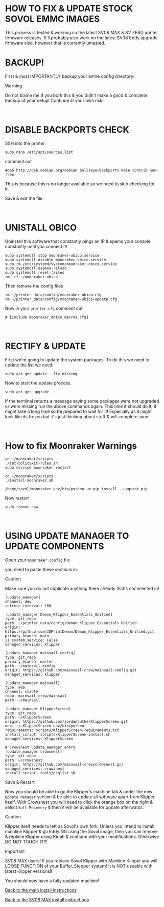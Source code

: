# HOW TO FIX & UPDATE STOCK SOVOL EMMC IMAGES

This process is tested & working on the latest SV08 MAX & SV ZERO printer firmware releases. It'll probably also work on the latest SV08 Eddy upgrade firmware also, however that is currently untested.


# BACKUP!

First & most IMPORTANTLY backup your entire config directory! 

>[!WARNING]
>Do not blame me if you bork this & you didn't make a good & complete backup of your setup! Continue at your own risk! 

<br>

# DISABLE BACKPORTS CHECK

SSH into the printer.

```
sudo nano /etc/apt/sources.list
```

comment out 

```
#deb http://deb.debian.org/debian bullseye-backports main contrib non-free
```

This is because this is no longer available so we need to skip checking for it.

Save & exit the file.

<br>

# UNISTALL OBICO

Uninstall this software that constantly pings an IP & spams your console constantly until you connect it!

```
sudo systemctl stop moonraker-obico.service
sudo systemctl disable moonraker-obico.service
sudo rm /etc/systemd/system/moonraker-obico.service
sudo systemctl daemon-reload
sudo systemctl reset-failed
rm -rf ~/moonraker-obico
```

Then remove the config files

```
rm ~/printer_data/config/moonraker-obico.cfg
rm ~/printer_data/config/moonraker-obico-update.cfg
```

Now in your `printer.cfg` comment out

```
# [include moonraker_obico_macros.cfg]
```

<br>

# RECTIFY & UPDATE

First we're going to update the system packages. To do this we need to update the list we need.

```
sudo apt-get update --fix-missing
```

Now to start the update process.

```
sudo apt-get upgrade
```

If the terminal returns a message saying some packages were not upgraded or were missing run the above commands again. This time it should do it, it might take a long time so be prepared to wait for it! Especially as it might look like its frozen but it's just thinking about stuff & will complete soon!

<br>

# How to fix Moonraker Warnings

```
cd ~/moonraker/scripts
./set-policykit-rules.sh
sudo service moonraker restart
```
```
cd ~/moonraker/scripts
./install-moonraker.sh
```
```
/home/sovol/moonraker-env/bin/python -m pip install --upgrade pip
```

Now restart

```
sudo reboot now
```

<br>

# USING UPDATE MANAGER TO UPDATE COMPONENTS

Open your `moonraker.config` file

you need to paste these sections in. 

>[!CAUTION]
>Make sure you do not duplicate anything there already that's commented in!

```
[update_manager]
channel: dev
refresh_interval: 168

[update_manager Demon_Klipper_Essentials_Unified]
type: git_repo
path: ~/printer_data/config/Demon_Klipper_Essentials_Unified
origin: https://github.com/3DPrintDemon/Demon_Klipper_Essentials_Unified.git
primary_branch: main
is_system_service: False
managed_services: klipper

[update_manager mainsail-config]
type: git_repo
primary_branch: master
path: ~/mainsail-config
origin: https://github.com/mainsail-crew/mainsail-config.git
managed_services: klipper

[update_manager mainsail]
type: web
channel: stable
repo: mainsail-crew/mainsail
path: ~/mainsail

[update_manager KlipperScreen]
type: git_repo
path: ~/KlipperScreen
origin: https://github.com/jordanruthe/KlipperScreen.git
env: ~/.KlipperScreen-env/bin/python
requirements: scripts/KlipperScreen-requirements.txt
install_script: scripts/KlipperScreen-install.sh
managed_services: KlipperScreen

# Crowsnest update_manager entry
[update_manager crowsnest]
type: git_repo
path: ~/crowsnest
origin: https://github.com/mainsail-crew/crowsnest.git
managed_services: crowsnest
install_script: tools/pkglist.sh
```

Save & Restart

Now you should be able to go the Klipper's machine tab & under the new `Update Manager` section & be able to update all software apart from Klipper itself. With Crowsnest you will need to click the orange box on the right & selsct `Soft Recovery` & then it will be available for update afterwards. 

>[!CAUTION]
>Klipper itself needs to left as Sovol's own fork. Unless you intend to install mainline Klipper & go Eddy NG using the Sovol image, then you can remove & replace Klipper using Kiuah & contiune with your modifications.
>Otherwise DO NOT TOUCH IT!!!

>[!IMPORTANT]
>SV08 MAX users! If you replace Sovol Klipper with Mainline Klipper you will LOOSE FUNCTION of your Buffer_Stepper system! It is NOT useable with latest Klipper versions!!


You should now have a fully updated machine!


[Back to the main install instructions](https://github.com/3DPrintDemon/Demon_Klipper_Essentials_Unified/blob/main/Documentation/INSTALL_INSTRUCTIONS/General_Setup_For_All_Printers/INSTALL_INSTRUCTIONS.md)

[Back to the SV08 MAX install instructions](https://github.com/3DPrintDemon/Demon_Klipper_Essentials_Unified/blob/main/Documentation/INSTALL_INSTRUCTIONS/SOVOL_SV08_MAX_SETUP/SV08_MAX_EXTRA_INSTRUCTIONS.md)


